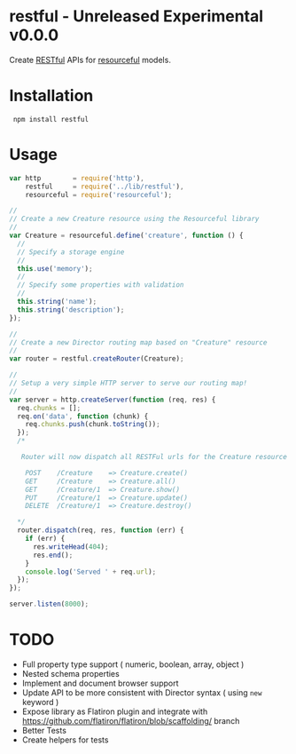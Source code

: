 # restful - Unreleased Experimental v0.0.0

Create [RESTful](http://en.wikipedia.org/wiki/Representational_state_transfer) APIs for [resourceful](http://github.com/flatiron/resourceful) models.

# Installation

     npm install restful

# Usage

``` js
var http        = require('http'),
    restful     = require('../lib/restful'),
    resourceful = require('resourceful');

//
// Create a new Creature resource using the Resourceful library
//
var Creature = resourceful.define('creature', function () {
  //
  // Specify a storage engine
  //
  this.use('memory');
  //
  // Specify some properties with validation
  //
  this.string('name');
  this.string('description');
});

//
// Create a new Director routing map based on "Creature" resource
//
var router = restful.createRouter(Creature);

//
// Setup a very simple HTTP server to serve our routing map!
//
var server = http.createServer(function (req, res) {
  req.chunks = [];
  req.on('data', function (chunk) {
    req.chunks.push(chunk.toString());
  });
  /*

   Router will now dispatch all RESTFul urls for the Creature resource

    POST    /Creature    => Creature.create()
    GET     /Creature    => Creature.all()
    GET     /Creature/1  => Creature.show()
    PUT     /Creature/1  => Creature.update()
    DELETE  /Creature/1  => Creature.destroy()

  */
  router.dispatch(req, res, function (err) {
    if (err) {
      res.writeHead(404);
      res.end();
    }
    console.log('Served ' + req.url);
  });
});

server.listen(8000);
```

# TODO

 - Full property type support ( numeric, boolean, array, object )
 - Nested schema properties
 - Implement and document browser support
 - Update API to be more consistent with Director syntax ( using `new` keyword )
 - Expose library as Flatiron plugin and integrate with https://github.com/flatiron/flatiron/blob/scaffolding/ branch
 - Better Tests
 - Create helpers for tests
